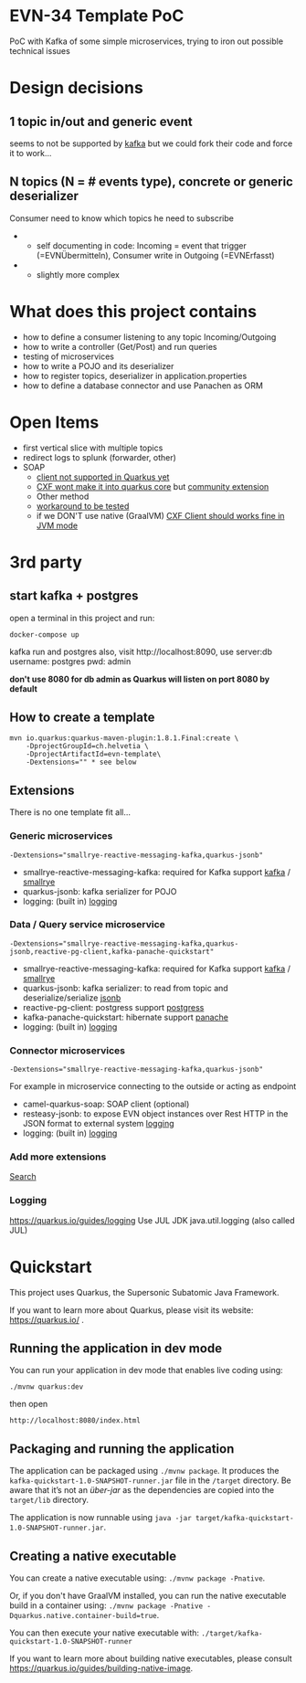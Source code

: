 # EVN-34 Template PoC

PoC with Kafka of some simple microservices, trying to iron out possible technical issues

# Design decisions
## 1 topic in/out and generic event 
seems to not be supported by  [kafka](https://quarkus.io/guides/kafka) but we could fork their code and force it to work...

## N topics (N = # events type), concrete or generic deserializer
Consumer need to know which topics he need to subscribe 
* + self documenting in code: Incoming = event that trigger (=EVNÜbermitteln), Consumer write in Outgoing (=EVNErfasst)
* - slightly more complex

# What does this project contains

* how to define a consumer listening to any topic Incoming/Outgoing
* how to write a controller (Get/Post) and run queries
* testing of microservices
* how to write a POJO and its deserializer
* how to register topics, deserializer in application.properties
* how to define a database connector and use Panachen as ORM

# Open Items

* first vertical slice with multiple topics
* redirect logs to splunk (forwarder, other)
* SOAP
  * [client not supported in Quarkus yet](https://github.com/quarkusio/quarkus/issues/3479)
  * [CXF wont make it into quarkus core](https://github.com/quarkusio/quarkus/issues/4005) but [community extension](https://github.com/shumonsharif/quarkus-cxf)
  * Other method
  * [workaround to be tested](https://stackoverflow.com/questions/60218884/consume-soap-service-using-quarkus)
  * if we DON'T use native (GraalVM) [CXF Client should works fine in JVM mode](https://cxf.apache.org/docs/how-do-i-develop-a-client.html)
   
# 3rd party 
## start kafka + postgres

open a terminal in this project and run:

```docker-compose up```

kafka run and postgres also, visit http://localhost:8090, use server:db username: postgres pwd: admin

**don't use 8080 for db admin as Quarkus will listen on port 8080 by default**

## How to create a template
```
mvn io.quarkus:quarkus-maven-plugin:1.8.1.Final:create \
    -DprojectGroupId=ch.helvetia \
    -DprojectArtifactId=evn-template\
    -Dextensions="" * see below
```

## Extensions
There is no one template fit all...
### Generic microservices 
```
-Dextensions="smallrye-reactive-messaging-kafka,quarkus-jsonb"
```
* smallrye-reactive-messaging-kafka: required for Kafka support [kafka](https://quarkus.io/guides/kafka) / [smallrye](https://smallrye.io/smallrye-reactive-messaging/smallrye-reactive-messaging/2.2/index.html)
* quarkus-jsonb: kafka serializer for POJO
* logging: (built in) [logging](https://quarkus.io/guides/logging)

### Data / Query service microservice
```
-Dextensions="smallrye-reactive-messaging-kafka,quarkus-jsonb,reactive-pg-client,kafka-panache-quickstart"
```
* smallrye-reactive-messaging-kafka: required for Kafka support [kafka](https://quarkus.io/guides/kafka) / [smallrye](https://smallrye.io/smallrye-reactive-messaging/smallrye-reactive-messaging/2.2/index.html)
* quarkus-jsonb: kafka serializer: to read from topic and deserialize/serialize [jsonb](https://quarkus.io/guides/rest-json)
* reactive-pg-client: postgress support [postgress](https://quarkus.io/guides/reactive-sql-clients)
* kafka-panache-quickstart: hibernate support [panache](https://quarkus.io/guides/hibernate-orm-panache)
* logging: (built in) [logging](https://quarkus.io/guides/logging)

### Connector microservices  
```
-Dextensions="smallrye-reactive-messaging-kafka,quarkus-jsonb"
```
For example in microservice connecting to the outside or acting as endpoint
* camel-quarkus-soap: SOAP client (optional)
* resteasy-jsonb: to expose EVN object instances over Rest HTTP in the JSON format to external system [logging](https://quarkus.io/guides/logging)
* logging: (built in) [logging](https://quarkus.io/guides/logging)

### Add more extensions  
[Search](https://code.quarkus.io/)

### Logging
https://quarkus.io/guides/logging
Use JUL JDK java.util.logging (also called JUL)

# Quickstart

This project uses Quarkus, the Supersonic Subatomic Java Framework.

If you want to learn more about Quarkus, please visit its website: https://quarkus.io/ .

## Running the application in dev mode

You can run your application in dev mode that enables live coding using:
```
./mvnw quarkus:dev
```
then open
```
http://localhost:8080/index.html
```

## Packaging and running the application

The application can be packaged using `./mvnw package`.
It produces the `kafka-quickstart-1.0-SNAPSHOT-runner.jar` file in the `/target` directory.
Be aware that it’s not an _über-jar_ as the dependencies are copied into the `target/lib` directory.

The application is now runnable using `java -jar target/kafka-quickstart-1.0-SNAPSHOT-runner.jar`.

## Creating a native executable

You can create a native executable using: `./mvnw package -Pnative`.

Or, if you don't have GraalVM installed, you can run the native executable build in a container using: `./mvnw package -Pnative -Dquarkus.native.container-build=true`.

You can then execute your native executable with: `./target/kafka-quickstart-1.0-SNAPSHOT-runner`

If you want to learn more about building native executables, please consult https://quarkus.io/guides/building-native-image.